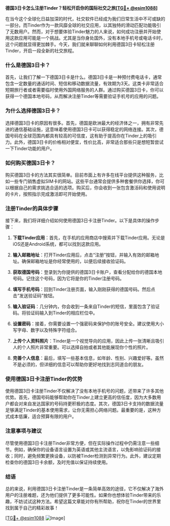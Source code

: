 **德国3日卡怎么注册Tinder？轻松开启你的国际社交之旅[[TG💪+ @esim1088](https://t.me/s/esim1088)]**

在当今这个全球化日益加深的时代，社交软件已经成为我们日常生活中不可或缺的一部分。而Tinder作为一款风靡全球的社交应用，以其独特的滑动匹配功能吸引了无数用户。然而，对于想要体验Tinder魅力的人来说，如何成功注册并开始使用这款应用可能是一个挑战。尤其是当你身处国外，没有本地手机号或电话卡时，这个问题就显得更加棘手。今天，我们就来聊聊如何利用德国3日卡轻松注册Tinder，开启一段全新的社交旅程。

### 什么是德国3日卡？

首先，让我们了解一下德国3日卡是什么。德国3日卡是一种预付费电话卡，通常包含一定数量的通话时间、短信和移动数据流量，有效期为3天。这类卡非常适合短期旅行者或者需要临时使用外国网络服务的人群。通过购买德国3日卡，你可以获得一个德国本地号码，从而解决注册Tinder等需要验证手机号的应用的问题。

### 为什么选择德国3日卡？

选择德国3日卡的原因有很多。首先，德国是欧洲最大的经济体之一，拥有非常先进的通信基础设施，这意味着使用德国3日卡可以获得稳定的网络连接。其次，德国号码在全球范围内都具有较高的可信度，这有助于提高你在Tinder上的吸引力。此外，德国3日卡的价格相对便宜，性价比高，非常适合那些只是想短暂尝试一下Tinder功能的用户。

### 如何购买德国3日卡？

购买德国3日卡的方法其实很简单。目前市面上有许多在线平台提供这种服务，比如一些专门销售虚拟SIM卡的网站。这些平台通常会提供多种套餐供你选择，你可以根据自己的需求挑选合适的选项。购买后，你会收到一张包含激活码和使用说明的卡片，按照指示完成激活即可开始使用。

### 注册Tinder的具体步骤

接下来，我们将详细介绍如何使用德国3日卡注册Tinder。以下是具体的操作步骤：

1. **下载Tinder应用**：首先，在手机的应用商店中搜索并下载Tinder应用。无论是iOS还是Android系统，都可以找到这款应用。

2. **输入邮箱地址**：打开Tinder应用后，点击“注册”按钮，并输入有效的邮箱地址。确保邮箱地址是你经常使用的，以便后续接收验证码。

3. **获取德国号码**：登录到为你提供的德国3日卡账户，查看分配给你的德国本地号码。记住这个号码，因为它将是你的Tinder注册号码。

4. **填写手机号码**：回到Tinder注册页面，输入刚刚获得的德国号码。然后点击“发送验证码”按钮。

5. **输入验证码**：几分钟内，你会收到一条来自Tinder的短信，里面包含了验证码。将验证码输入到Tinder的相应栏位中。

6. **设置密码**：接着，你需要设置一个强密码来保护你的账号安全。建议使用大小写字母、数字以及特殊字符组合。

7. **上传个人资料照片**：Tinder是一个视觉导向的应用，因此上传一张清晰且吸引人的个人照片非常重要。可以选择自拍或者其他能展现你个性的照片。

8. **完善个人信息**：最后，填写一些基本信息，如年龄、性别、兴趣爱好等。虽然不是必须的，但详细的信息可以帮助你更好地找到志同道合的朋友。

### 使用德国3日卡注册Tinder的优势

使用德国3日卡注册Tinder不仅解决了没有本地手机号的问题，还带来了许多其他优势。首先，德国号码能够帮助你在Tinder上建立更高的信任度，因为大多数用户都会对来自发达国家的号码持更积极的态度。其次，德国3日卡支持的数据流量足够满足Tinder的基本使用需求，让你无需担心网络问题。最重要的是，这种方式成本低廉，适合预算有限的用户。

### 注意事项与建议

尽管使用德国3日卡注册Tinder非常方便，但在实际操作过程中仍需注意一些细节。例如，确保你的设备语言设置为英语或其他主流语言，以免影响验证码的接收；同时，避免频繁更换设备，以防被Tinder检测到异常行为。此外，建议定期检查你的德国3日卡余额，及时充值以保证持续使用。

### 结语

总的来说，利用德国3日卡注册Tinder是一条简单高效的途径，它不仅解决了海外用户的注册难题，还为他们提供了更多可能性。如果你也想体验Tinder带来的乐趣，不妨试试这种方法。希望这篇文章能对你有所帮助，祝你在Tinder的世界里找到属于自己的精彩故事！

[[TG💪+ @esim1088](https://t.me/s/esim1088) ![Image](https://i.postimg.cc/4NQfJmqS/Snipaste-2025-05-13-00-14-12.png)]